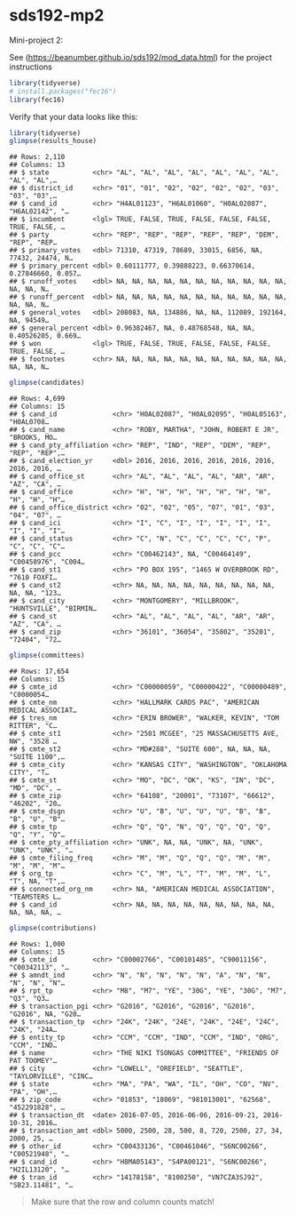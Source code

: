 sds192-mp2
================

Mini-project 2:

See (<https://beanumber.github.io/sds192/mod_data.html>) for the project
instructions

``` r
library(tidyverse)
# install.packages("fec16")
library(fec16)
```

Verify that your data looks like this:

``` r
library(tidyverse)
glimpse(results_house)
```

    ## Rows: 2,110
    ## Columns: 13
    ## $ state           <chr> "AL", "AL", "AL", "AL", "AL", "AL", "AL", "AL", "AL",…
    ## $ district_id     <chr> "01", "01", "02", "02", "02", "02", "03", "03", "03",…
    ## $ cand_id         <chr> "H4AL01123", "H6AL01060", "H0AL02087", "H6AL02142", "…
    ## $ incumbent       <lgl> TRUE, FALSE, TRUE, FALSE, FALSE, FALSE, TRUE, FALSE, …
    ## $ party           <chr> "REP", "REP", "REP", "REP", "REP", "DEM", "REP", "REP…
    ## $ primary_votes   <dbl> 71310, 47319, 78689, 33015, 6856, NA, 77432, 24474, N…
    ## $ primary_percent <dbl> 0.60111777, 0.39888223, 0.66370614, 0.27846660, 0.057…
    ## $ runoff_votes    <dbl> NA, NA, NA, NA, NA, NA, NA, NA, NA, NA, NA, NA, NA, N…
    ## $ runoff_percent  <dbl> NA, NA, NA, NA, NA, NA, NA, NA, NA, NA, NA, NA, NA, N…
    ## $ general_votes   <dbl> 208083, NA, 134886, NA, NA, 112089, 192164, NA, 94549…
    ## $ general_percent <dbl> 0.96382467, NA, 0.48768548, NA, NA, 0.40526205, 0.669…
    ## $ won             <lgl> TRUE, FALSE, TRUE, FALSE, FALSE, FALSE, TRUE, FALSE, …
    ## $ footnotes       <chr> NA, NA, NA, NA, NA, NA, NA, NA, NA, NA, NA, NA, NA, N…

``` r
glimpse(candidates)
```

    ## Rows: 4,699
    ## Columns: 15
    ## $ cand_id              <chr> "H0AL02087", "H0AL02095", "H0AL05163", "H0AL0708…
    ## $ cand_name            <chr> "ROBY, MARTHA", "JOHN, ROBERT E JR", "BROOKS, MO…
    ## $ cand_pty_affiliation <chr> "REP", "IND", "REP", "DEM", "REP", "REP", "REP",…
    ## $ cand_election_yr     <dbl> 2016, 2016, 2016, 2016, 2016, 2016, 2016, 2016, …
    ## $ cand_office_st       <chr> "AL", "AL", "AL", "AL", "AR", "AR", "AZ", "CA", …
    ## $ cand_office          <chr> "H", "H", "H", "H", "H", "H", "H", "H", "H", "H"…
    ## $ cand_office_district <chr> "02", "02", "05", "07", "01", "03", "04", "07", …
    ## $ cand_ici             <chr> "I", "C", "I", "I", "I", "I", "I", "I", "I", "I"…
    ## $ cand_status          <chr> "C", "N", "C", "C", "C", "C", "P", "C", "C", "C"…
    ## $ cand_pcc             <chr> "C00462143", NA, "C00464149", "C00458976", "C004…
    ## $ cand_st1             <chr> "PO BOX 195", "1465 W OVERBROOK RD", "7610 FOXFI…
    ## $ cand_st2             <chr> NA, NA, NA, NA, NA, NA, NA, NA, NA, NA, NA, "123…
    ## $ cand_city            <chr> "MONTGOMERY", "MILLBROOK", "HUNTSVILLE", "BIRMIN…
    ## $ cand_st              <chr> "AL", "AL", "AL", "AL", "AR", "AR", "AZ", "CA", …
    ## $ cand_zip             <chr> "36101", "36054", "35802", "35201", "72404", "72…

``` r
glimpse(committees)
```

    ## Rows: 17,654
    ## Columns: 15
    ## $ cmte_id              <chr> "C00000059", "C00000422", "C00000489", "C0000054…
    ## $ cmte_nm              <chr> "HALLMARK CARDS PAC", "AMERICAN MEDICAL ASSOCIAT…
    ## $ tres_nm              <chr> "ERIN BROWER", "WALKER, KEVIN", "TOM RITTER", "C…
    ## $ cmte_st1             <chr> "2501 MCGEE", "25 MASSACHUSETTS AVE, NW", "3528 …
    ## $ cmte_st2             <chr> "MD#288", "SUITE 600", NA, NA, NA, "SUITE 1100",…
    ## $ cmte_city            <chr> "KANSAS CITY", "WASHINGTON", "OKLAHOMA CITY", "T…
    ## $ cmte_st              <chr> "MO", "DC", "OK", "KS", "IN", "DC", "MD", "DC", …
    ## $ cmte_zip             <chr> "64108", "20001", "73107", "66612", "46202", "20…
    ## $ cmte_dsgn            <chr> "U", "B", "U", "U", "U", "B", "B", "B", "U", "B"…
    ## $ cmte_tp              <chr> "Q", "Q", "N", "Q", "Q", "Q", "Q", "Q", "Y", "Q"…
    ## $ cmte_pty_affiliation <chr> "UNK", NA, NA, "UNK", NA, "UNK", "UNK", "UNK", "…
    ## $ cmte_filing_freq     <chr> "M", "M", "Q", "Q", "Q", "M", "M", "M", "M", "M"…
    ## $ org_tp               <chr> "C", "M", "L", "T", "M", "M", "L", "T", NA, "T",…
    ## $ connected_org_nm     <chr> NA, "AMERICAN MEDICAL ASSOCIATION", "TEAMSTERS L…
    ## $ cand_id              <chr> NA, NA, NA, NA, NA, NA, NA, NA, NA, NA, NA, NA, …

``` r
glimpse(contributions)
```

    ## Rows: 1,000
    ## Columns: 15
    ## $ cmte_id         <chr> "C00002766", "C00101485", "C90011156", "C00342113", "…
    ## $ amndt_ind       <chr> "N", "N", "N", "N", "N", "A", "N", "N", "N", "N", "N"…
    ## $ rpt_tp          <chr> "M8", "M7", "YE", "30G", "YE", "30G", "M7", "Q3", "Q3…
    ## $ transaction_pgi <chr> "G2016", "G2016", "G2016", "G2016", "G2016", NA, "G20…
    ## $ transaction_tp  <chr> "24K", "24K", "24E", "24K", "24E", "24C", "24K", "24A…
    ## $ entity_tp       <chr> "CCM", "CCM", "IND", "CCM", "IND", "ORG", "CCM", "IND…
    ## $ name            <chr> "THE NIKI TSONGAS COMMITTEE", "FRIENDS OF PAT TOOMEY"…
    ## $ city            <chr> "LOWELL", "OREFIELD", "SEATTLE", "TAYLORVILLE", "CINC…
    ## $ state           <chr> "MA", "PA", "WA", "IL", "OH", "CO", "NV", "PA", "OH",…
    ## $ zip_code        <chr> "01853", "18069", "981013001", "62568", "452291828", …
    ## $ transaction_dt  <date> 2016-07-05, 2016-06-06, 2016-09-21, 2016-10-31, 2016…
    ## $ transaction_amt <dbl> 5000, 2500, 28, 500, 8, 720, 2500, 27, 34, 2000, 25, …
    ## $ other_id        <chr> "C00433136", "C00461046", "S6NC00266", "C00521948", "…
    ## $ cand_id         <chr> "H8MA05143", "S4PA00121", "S6NC00266", "H2IL13120", "…
    ## $ tran_id         <chr> "14178158", "8100250", "VN7CZA3SJ92", "SB23.11481", "…

> Make sure that the row and column counts match!
